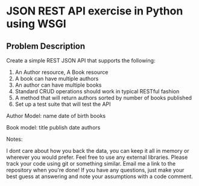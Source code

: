 JSON REST API exercise in Python using WSGI 
============================================================


Problem Description
------------------------------------------------------------

Create a simple REST JSON API that supports the following:

1) An Author resource, A Book resource
2) A book can have multiple authors
3) An author can have multiple books
4) Standard CRUD operations should work in typical RESTful fashion
5) A method that will return authors sorted by number of books published
6) Set up a test suite that will test the API

Author Model:
    name
    date of birth
    books

Book model:
    title
    publish date
    authors

Notes:

I dont care about how you back the data, you can keep it all in memory
or wherever you would prefer. Feel free to use any external libraries.
Please track your code using git or something similar. Email me a link
to the repository when you're done! If you have any questions, just make
your best guess at answering and note your assumptions with a code comment.
